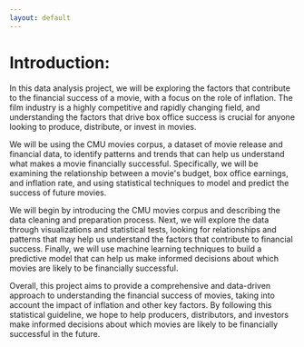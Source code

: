 ```yaml
---
layout: default
---
```


# Introduction:

In this data analysis project, we will be exploring the factors that contribute to the financial success of a movie, 
with a focus on the role of inflation. The film industry is a highly competitive and rapidly changing field, and understanding 
the factors that drive box office success is crucial for anyone looking to produce, distribute, or invest in movies.

We will be using the CMU movies corpus, a dataset of movie release and financial data, to identify patterns and trends 
that can help us understand what makes a movie financially successful. Specifically, we will be examining the relationship between a movie's budget, 
box office earnings, and inflation rate, and using statistical techniques to model and predict the success of future movies.

We will begin by introducing the CMU movies corpus and describing the data cleaning and preparation process. Next, we will explore the data through 
visualizations and statistical tests, looking for relationships and patterns that may help us understand the factors that contribute to financial success. 
Finally, we will use machine learning techniques to build a predictive model that can help us make informed decisions about which movies are likely 
to be financially successful.

Overall, this project aims to provide a comprehensive and data-driven approach to understanding the financial success of movies, taking into account 
the impact of inflation and other key factors. By following this statistical guideline, we hope to help producers, distributors, and investors make 
informed decisions about which movies are likely to be financially successful in the future.
